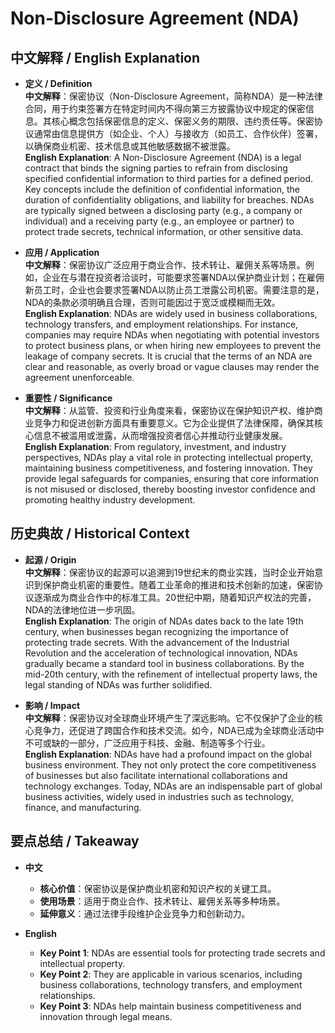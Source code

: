 # Non-Disclosure Agreement (NDA)

## 中文解释 / English Explanation

* **定义 / Definition**  
  **中文解释**：保密协议（Non-Disclosure Agreement，简称NDA）是一种法律合同，用于约束签署方在特定时间内不得向第三方披露协议中规定的保密信息。其核心概念包括保密信息的定义、保密义务的期限、违约责任等。保密协议通常由信息提供方（如企业、个人）与接收方（如员工、合作伙伴）签署，以确保商业机密、技术信息或其他敏感数据不被泄露。  
  **English Explanation**: A Non-Disclosure Agreement (NDA) is a legal contract that binds the signing parties to refrain from disclosing specified confidential information to third parties for a defined period. Key concepts include the definition of confidential information, the duration of confidentiality obligations, and liability for breaches. NDAs are typically signed between a disclosing party (e.g., a company or individual) and a receiving party (e.g., an employee or partner) to protect trade secrets, technical information, or other sensitive data.

* **应用 / Application**  
  **中文解释**：保密协议广泛应用于商业合作、技术转让、雇佣关系等场景。例如，企业在与潜在投资者洽谈时，可能要求签署NDA以保护商业计划；在雇佣新员工时，企业也会要求签署NDA以防止员工泄露公司机密。需要注意的是，NDA的条款必须明确且合理，否则可能因过于宽泛或模糊而无效。  
  **English Explanation**: NDAs are widely used in business collaborations, technology transfers, and employment relationships. For instance, companies may require NDAs when negotiating with potential investors to protect business plans, or when hiring new employees to prevent the leakage of company secrets. It is crucial that the terms of an NDA are clear and reasonable, as overly broad or vague clauses may render the agreement unenforceable.

* **重要性 / Significance**  
  **中文解释**：从监管、投资和行业角度来看，保密协议在保护知识产权、维护商业竞争力和促进创新方面具有重要意义。它为企业提供了法律保障，确保其核心信息不被滥用或泄露，从而增强投资者信心并推动行业健康发展。  
  **English Explanation**: From regulatory, investment, and industry perspectives, NDAs play a vital role in protecting intellectual property, maintaining business competitiveness, and fostering innovation. They provide legal safeguards for companies, ensuring that core information is not misused or disclosed, thereby boosting investor confidence and promoting healthy industry development.

## 历史典故 / Historical Context

* **起源 / Origin**  
  **中文解释**：保密协议的起源可以追溯到19世纪末的商业实践，当时企业开始意识到保护商业机密的重要性。随着工业革命的推进和技术创新的加速，保密协议逐渐成为商业合作中的标准工具。20世纪中期，随着知识产权法的完善，NDA的法律地位进一步巩固。  
  **English Explanation**: The origin of NDAs dates back to the late 19th century, when businesses began recognizing the importance of protecting trade secrets. With the advancement of the Industrial Revolution and the acceleration of technological innovation, NDAs gradually became a standard tool in business collaborations. By the mid-20th century, with the refinement of intellectual property laws, the legal standing of NDAs was further solidified.

* **影响 / Impact**  
  **中文解释**：保密协议对全球商业环境产生了深远影响。它不仅保护了企业的核心竞争力，还促进了跨国合作和技术交流。如今，NDA已成为全球商业活动中不可或缺的一部分，广泛应用于科技、金融、制造等多个行业。  
  **English Explanation**: NDAs have had a profound impact on the global business environment. They not only protect the core competitiveness of businesses but also facilitate international collaborations and technology exchanges. Today, NDAs are an indispensable part of global business activities, widely used in industries such as technology, finance, and manufacturing.

## 要点总结 / Takeaway

* **中文**  
  - **核心价值**：保密协议是保护商业机密和知识产权的关键工具。  
  - **使用场景**：适用于商业合作、技术转让、雇佣关系等多种场景。  
  - **延伸意义**：通过法律手段维护企业竞争力和创新动力。

* **English**  
  - **Key Point 1**: NDAs are essential tools for protecting trade secrets and intellectual property.  
  - **Key Point 2**: They are applicable in various scenarios, including business collaborations, technology transfers, and employment relationships.  
  - **Key Point 3**: NDAs help maintain business competitiveness and innovation through legal means.